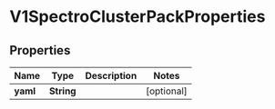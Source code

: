 # V1SpectroClusterPackProperties

## Properties
Name | Type | Description | Notes
------------ | ------------- | ------------- | -------------
**yaml** | **String** |  |  [optional]
